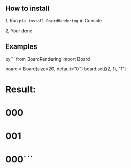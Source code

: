 ## How to install

1, Run ``pip install BoardRendering`` in Console

2, Your done

## Examples
py``` 
from BoardRendering import Board

board = Board(size=20, default="0")
board.set((2, 1), "1")
# Result:
# 000
# 001
# 000```
